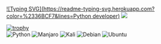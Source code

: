 [![Typing SVG](https://readme-typing-svg.herokuapp.com?color=%2336BCF7&lines=Python developer)](https://git.io/typing-svg)
![](https://komarev.com/ghpvc/?username=thedeaddan&label=Просмотры+профиля&color=blueviolet&style=flat-square)  

[![trophy](https://github-profile-trophy.vercel.app/?username=thedeaddan)](https://github.com/thedeaddan/github-profile-trophy)  
![Python](https://img.shields.io/badge/python-3670A0?style=for-the-badge&logo=python&logoColor=ffdd54)
![Manjaro](https://img.shields.io/badge/Manjaro-35BF5C?style=for-the-badge&logo=Manjaro&logoColor=white)
![Kali](https://img.shields.io/badge/Kali-268BEE?style=for-the-badge&logo=kalilinux&logoColor=white)
![Debian](https://img.shields.io/badge/Debian-D70A53?style=for-the-badge&logo=debian&logoColor=white)
![Ubuntu](https://img.shields.io/badge/Ubuntu-E95420?style=for-the-badge&logo=ubuntu&logoColor=white)
